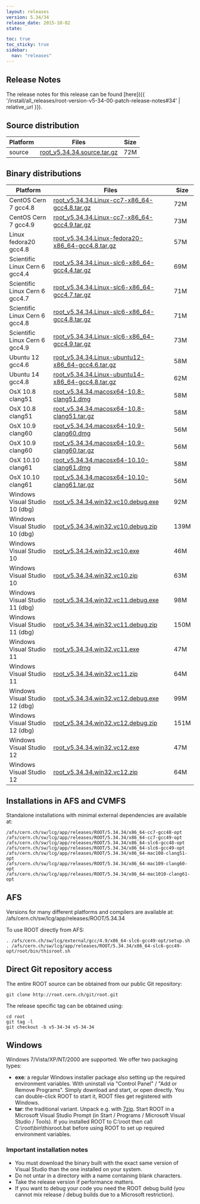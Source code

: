 ```yaml
---
layout: releases
version: 5.34/34
release_date: 2015-10-02
state:

toc: true
toc_sticky: true
sidebar:
  nav: "releases"
---
```



## Release Notes

The release notes for this release can be found [here]({{ '/install/all_releases/root-version-v5-34-00-patch-release-notes#34' | relative_url }}).

## Source distribution

| Platform       | Files | Size |
|-----------|-------|-----|
| source | [root_v5.34.34.source.tar.gz](https://root.cern.ch/download/root_v5.34.34.source.tar.gz) |  72M |


## Binary distributions

| Platform       | Files | Size |
|-----------|-------|-----|
| CentOS Cern 7 gcc4.8 | [root_v5.34.34.Linux-cc7-x86_64-gcc4.8.tar.gz](https://root.cern.ch/download/root_v5.34.34.Linux-cc7-x86_64-gcc4.8.tar.gz) |  72M |
| CentOS Cern 7 gcc4.9 | [root_v5.34.34.Linux-cc7-x86_64-gcc4.9.tar.gz](https://root.cern.ch/download/root_v5.34.34.Linux-cc7-x86_64-gcc4.9.tar.gz) |  73M |
| Linux fedora20 gcc4.8 | [root_v5.34.34.Linux-fedora20-x86_64-gcc4.8.tar.gz](https://root.cern.ch/download/root_v5.34.34.Linux-fedora20-x86_64-gcc4.8.tar.gz) |  57M |
| Scientific Linux Cern 6 gcc4.4 | [root_v5.34.34.Linux-slc6-x86_64-gcc4.4.tar.gz](https://root.cern.ch/download/root_v5.34.34.Linux-slc6-x86_64-gcc4.4.tar.gz) |  69M |
| Scientific Linux Cern 6 gcc4.7 | [root_v5.34.34.Linux-slc6-x86_64-gcc4.7.tar.gz](https://root.cern.ch/download/root_v5.34.34.Linux-slc6-x86_64-gcc4.7.tar.gz) |  71M |
| Scientific Linux Cern 6 gcc4.8 | [root_v5.34.34.Linux-slc6-x86_64-gcc4.8.tar.gz](https://root.cern.ch/download/root_v5.34.34.Linux-slc6-x86_64-gcc4.8.tar.gz) |  71M |
| Scientific Linux Cern 6 gcc4.9 | [root_v5.34.34.Linux-slc6-x86_64-gcc4.9.tar.gz](https://root.cern.ch/download/root_v5.34.34.Linux-slc6-x86_64-gcc4.9.tar.gz) |  73M |
| Ubuntu 12 gcc4.6 | [root_v5.34.34.Linux-ubuntu12-x86_64-gcc4.6.tar.gz](https://root.cern.ch/download/root_v5.34.34.Linux-ubuntu12-x86_64-gcc4.6.tar.gz) |  58M |
| Ubuntu 14 gcc4.8 | [root_v5.34.34.Linux-ubuntu14-x86_64-gcc4.8.tar.gz](https://root.cern.ch/download/root_v5.34.34.Linux-ubuntu14-x86_64-gcc4.8.tar.gz) |  62M |
| OsX 10.8 clang51 | [root_v5.34.34.macosx64-10.8-clang51.dmg](https://root.cern.ch/download/root_v5.34.34.macosx64-10.8-clang51.dmg) |  58M |
| OsX 10.8 clang51 | [root_v5.34.34.macosx64-10.8-clang51.tar.gz](https://root.cern.ch/download/root_v5.34.34.macosx64-10.8-clang51.tar.gz) |  58M |
| OsX 10.9 clang60 | [root_v5.34.34.macosx64-10.9-clang60.dmg](https://root.cern.ch/download/root_v5.34.34.macosx64-10.9-clang60.dmg) |  56M |
| OsX 10.9 clang60 | [root_v5.34.34.macosx64-10.9-clang60.tar.gz](https://root.cern.ch/download/root_v5.34.34.macosx64-10.9-clang60.tar.gz) |  56M |
| OsX 10.10 clang61 | [root_v5.34.34.macosx64-10.10-clang61.dmg](https://root.cern.ch/download/root_v5.34.34.macosx64-10.10-clang61.dmg) |  58M |
| OsX 10.10 clang61 | [root_v5.34.34.macosx64-10.10-clang61.tar.gz](https://root.cern.ch/download/root_v5.34.34.macosx64-10.10-clang61.tar.gz) |  56M |
| Windows Visual Studio 10 (dbg) | [root_v5.34.34.win32.vc10.debug.exe](https://root.cern.ch/download/root_v5.34.34.win32.vc10.debug.exe) |  92M |
| Windows Visual Studio 10 (dbg) | [root_v5.34.34.win32.vc10.debug.zip](https://root.cern.ch/download/root_v5.34.34.win32.vc10.debug.zip) | 139M |
| Windows Visual Studio 10 | [root_v5.34.34.win32.vc10.exe](https://root.cern.ch/download/root_v5.34.34.win32.vc10.exe) |  46M |
| Windows Visual Studio 10 | [root_v5.34.34.win32.vc10.zip](https://root.cern.ch/download/root_v5.34.34.win32.vc10.zip) |  63M |
| Windows Visual Studio 11 (dbg) | [root_v5.34.34.win32.vc11.debug.exe](https://root.cern.ch/download/root_v5.34.34.win32.vc11.debug.exe) |  98M |
| Windows Visual Studio 11 (dbg) | [root_v5.34.34.win32.vc11.debug.zip](https://root.cern.ch/download/root_v5.34.34.win32.vc11.debug.zip) | 150M |
| Windows Visual Studio 11 | [root_v5.34.34.win32.vc11.exe](https://root.cern.ch/download/root_v5.34.34.win32.vc11.exe) |  47M |
| Windows Visual Studio 11 | [root_v5.34.34.win32.vc11.zip](https://root.cern.ch/download/root_v5.34.34.win32.vc11.zip) |  64M |
| Windows Visual Studio 12 (dbg) | [root_v5.34.34.win32.vc12.debug.exe](https://root.cern.ch/download/root_v5.34.34.win32.vc12.debug.exe) |  99M |
| Windows Visual Studio 12 (dbg) | [root_v5.34.34.win32.vc12.debug.zip](https://root.cern.ch/download/root_v5.34.34.win32.vc12.debug.zip) | 151M |
| Windows Visual Studio 12 | [root_v5.34.34.win32.vc12.exe](https://root.cern.ch/download/root_v5.34.34.win32.vc12.exe) |  47M |
| Windows Visual Studio 12 | [root_v5.34.34.win32.vc12.zip](https://root.cern.ch/download/root_v5.34.34.win32.vc12.zip) |  64M |



## Installations in AFS and CVMFS
Standalone installations with minimal external dependencies are available at:
~~~
/afs/cern.ch/sw/lcg/app/releases/ROOT/5.34.34/x86_64-cc7-gcc48-opt
/afs/cern.ch/sw/lcg/app/releases/ROOT/5.34.34/x86_64-cc7-gcc49-opt
/afs/cern.ch/sw/lcg/app/releases/ROOT/5.34.34/x86_64-slc6-gcc48-opt
/afs/cern.ch/sw/lcg/app/releases/ROOT/5.34.34/x86_64-slc6-gcc49-opt
/afs/cern.ch/sw/lcg/app/releases/ROOT/5.34.34/x86_64-mac108-clang51-opt
/afs/cern.ch/sw/lcg/app/releases/ROOT/5.34.34/x86_64-mac109-clang60-opt
/afs/cern.ch/sw/lcg/app/releases/ROOT/5.34.34/x86_64-mac1010-clang61-opt
~~~

## AFS
Versions for many different platforms and compilers are available at:
/afs/cern.ch/sw/lcg/app/releases/ROOT/5.34.34

To use ROOT directly from AFS:
~~~
. /afs/cern.ch/sw/lcg/external/gcc/4.9/x86_64-slc6-gcc49-opt/setup.sh
. /afs/cern.ch/sw/lcg/app/releases/ROOT/5.34.34/x86_64-slc6-gcc49-opt/root/bin/thisroot.sh
~~~

## Direct Git repository access
The entire ROOT source can be obtained from our public Git repository:

~~~
git clone http://root.cern.ch/git/root.git
~~~
The release specific tag can be obtained using:
~~~
cd root
git tag -l
git checkout -b v5-34-34 v5-34-34
~~~

## Windows
Windows 7/Vista/XP/NT/2000 are supported. We offer two packaging types:

 * **exe**: a regular Windows installer package also setting up the required environment variables. With uninstall via "Control Panel" / "Add or Remove Programs". Simply download and start, or open directly. You can double-click ROOT to start it, ROOT files get registered with Windows.
 * **tar**: the traditional variant. Unpack e.g. with [7zip](https://www.7-zip.org). Start ROOT in a Microsoft Visual Studio Prompt (in Start / Programs / Microsoft Visual Studio / Tools). If you installed ROOT to C:\root then call C:\root\bin\thisroot.bat before using ROOT to set up required environment variables.

### Important installation notes
 * You must download the binary built with the exact same version of Visual Studio than the one installed on your system.
 * Do not untar in a directory with a name containing blank characters.
 * Take the release version if performance matters.
 * If you want to debug your code you need the ROOT debug build (you cannot mix release / debug builds due to a Microsoft restriction).